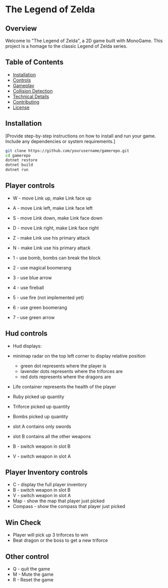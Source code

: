# The Legend of Zelda

## Overview

Welcome to "The Legend of Zelda", a 2D game built with MonoGame. This project is a homage to the classic Legend of Zelda series.

## Table of Contents

- [Installation](#installation)
- [Controls](#controls)
- [Gameplay](#gameplay)
- [Collision Detection](#collision-detection)
- [Technical Details](#technical-details)
- [Contributing](#contributing)
- [License](#license)

## Installation

[Provide step-by-step instructions on how to install and run your game. Include any dependencies or system requirements.]

```bash
git clone https://github.com/yourusername/gamerepo.git
cd gamerepo
dotnet restore
dotnet build
dotnet run
```
## Player controls
* W - move Link up, make Link face up
* A - move Link left, make Link face left
* S - move Link down, make Link face down
* D - move Link right, make Link face right
* Z - make Link use his primary attack
* N - make Link use his primary attack

* 1 - use bomb, bombs can break the block
* 2 - use magical boomerang
* 3 - use blue arrow
* 4 - use fireball
* 5 - use fire (not implemented yet)
* 6 - use green boomerang
* 7 - use green arrow

## Hud controls
* Hud displays:
* minimap radar on the top left corner to display relative position
  * green dot represents where the player is
  * lavender dots represents where the triforces are
  * red dots represents where the dragons are

* Life container represents the health of the player
* Ruby picked up quantity
* Triforce picked up quantity
* Bombs picked up quantity
* slot A contains only swords
* slot B contains all the other weapons
* B - switch weapon in slot B 
* V - switch weapon in slot A

## Player Inventory controls
* C - display the full player inventory
* B - switch weapon in slot B 
* V - switch weapon in slot A
* Map - show the map that player just picked
* Compass - show the compass that player just picked

## Win Check
* Player will pick up 3 triforces to win
* Beat dragon or the boss to get a new triforce

## Other control
* Q - quit the game
* M - Mute the game
* R - Reset the game
